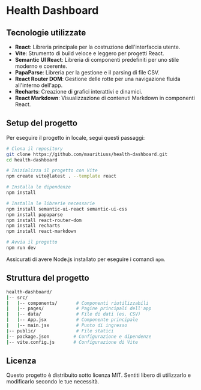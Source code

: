 # Health Dashboard

## Tecnologie utilizzate

- **React**: Libreria principale per la costruzione dell'interfaccia utente.
- **Vite**: Strumento di build veloce e leggero per progetti React.
- **Semantic UI React**: Libreria di componenti predefiniti per uno stile moderno e coerente.
- **PapaParse**: Libreria per la gestione e il parsing di file CSV.
- **React Router DOM**: Gestione delle rotte per una navigazione fluida all'interno dell'app.
- **Recharts**: Creazione di grafici interattivi e dinamici.
- **React Markdown**: Visualizzazione di contenuti Markdown in componenti React.

## Setup del progetto
Per eseguire il progetto in locale, segui questi passaggi:
```bash
# Clona il repository
git clone https://github.com/mauritiuss/health-dashboard.git
cd health-dashboard

# Inizializza il progetto con Vite
npm create vite@latest . --template react

# Installa le dipendenze
npm install

# Installa le librerie necessarie
npm install semantic-ui-react semantic-ui-css
npm install papaparse
npm install react-router-dom
npm install recharts
npm install react-markdown

# Avvia il progetto
npm run dev
```
Assicurati di avere Node.js installato per eseguire i comandi ```npm```.

## Struttura del progetto
```bash
health-dashboard/
|-- src/
|   |-- components/       # Componenti riutilizzabili
|   |-- pages/            # Pagine principali dell'app
|   |-- data/             # File di dati (es. CSV)
|   |-- App.jsx           # Componente principale
|   |-- main.jsx          # Punto di ingresso
|-- public/               # File statici
|-- package.json         # Configurazione e dipendenze
|-- vite.config.js       # Configurazione di Vite
```

## Licenza
Questo progetto è distribuito sotto licenza MIT. Sentiti libero di utilizzarlo e modificarlo secondo le tue necessità.